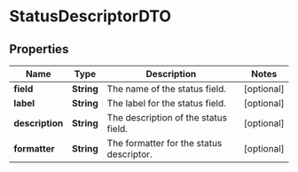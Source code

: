 
# StatusDescriptorDTO

## Properties
Name | Type | Description | Notes
------------ | ------------- | ------------- | -------------
**field** | **String** | The name of the status field. |  [optional]
**label** | **String** | The label for the status field. |  [optional]
**description** | **String** | The description of the status field. |  [optional]
**formatter** | **String** | The formatter for the status descriptor. |  [optional]



